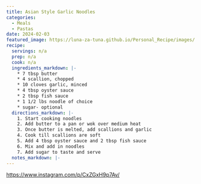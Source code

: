 ```yaml
---
title: Asian Style Garlic Noodles
categories: 
  - Meals
  - Pastas
date: 2024-02-03 
featured_image: https://luna-za-tuna.github.io/Personal_Recipe/images/
recipe:
  servings: n/a
  prep: n/a
  cook: n/a
  ingredients_markdown: |-
    * 7 tbsp butter
    * 4 scallion, chopped
    * 10 cloves garlic, minced
    * 4 tbsp oyster sauce
    * 2 tbsp fish sauce
    * 1 1/2 lbs noodle of choice
    * sugar- optional
  directions_markdown: |-
    1. Start cooking noodles 
    2. Add butter to a pan or wok over medium heat
    3. Once butter is melted, add scallions and garlic
    4. Cook till scallions are soft
    5. Add 4 tbsp oyster sauce and 2 tbsp fish sauce
    6. Mix and add in noodles
    7. Add sugar to taste and serve
  notes_markdown: |-
---
```

<https://www.instagram.com/p/CxZGxH9p7Av/>